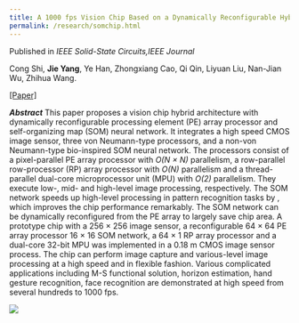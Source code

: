 ```yaml
---
title: A 1000 fps Vision Chip Based on a Dynamically Reconfigurable Hybrid Architecture Comprising a PE Array Processor and Self-Organizing Map Neural Network
permalink: /research/somchip.html
---
```

Published in *IEEE Solid-State Circuits,IEEE Journal*

Cong Shi, **Jie Yang**, Ye Han, Zhongxiang Cao, Qi Qin, Liyuan Liu, Nan-Jian Wu, Zhihua Wang.

[[Paper]](https://jieyang1987.github.io/files/jssc2014.pdf)

***Abstract***
This paper proposes a vision chip hybrid architecture with dynamically reconfigurable processing element (PE) array processor and self-organizing map (SOM) neural network. It
integrates a high speed CMOS image sensor, three von Neumann-type processors, and a non-von Neumann-type bio-inspired SOM neural network. The processors consist of a pixel-parallel PE array processor with *O(N $\times$ N)* parallelism, a row-parallel
row-processor (RP) array processor with *O(N)* parallelism
and a thread-parallel dual-core microprocessor unit (MPU) with *O(2)*
parallelism. They execute low-, mid- and high-level image
processing, respectively. The SOM network speeds up high-level
processing in pattern recognition tasks by , which
improves the chip performance remarkably. The SOM network
can be dynamically reconfigured from the PE array to largely save
chip area. A prototype chip with a 256 $\times$ 256 image sensor, a reconfigurable
64 $\times$ 64 PE array processor 16 $\times$ 16 SOM network,
a 64 $\times$ 1 RP array processor and a dual-core 32-bit MPU was
implemented in a 0.18 m CMOS image sensor process. The chip
can perform image capture and various-level image processing at
a high speed and in flexible fashion. Various complicated applications
including M-S functional solution, horizon estimation, hand
gesture recognition, face recognition are demonstrated at high
speed from several hundreds to 1000 fps.


![](https://jieyang1987.github.io/files/som_chip.png)
